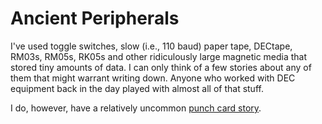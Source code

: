 # Ancient Peripherals

I've used toggle switches, slow (i.e., 110 baud) paper tape, DECtape,
RM03s, RM05s, RK05s and other ridiculously large magnetic media that
stored tiny amounts of data.  I can only think of a few stories about
any of them that might warrant writing down.  Anyone who worked with
DEC equipment back in the day played with almost all of that stuff.

I do, however, have a relatively uncommon [punch card
story](./ancient-peripherals/punch-cards.md).
